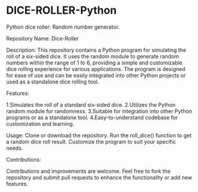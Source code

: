 # DICE-ROLLER-Python
Python dice roller: Random number generator.

Repository Name: Dice-Roller

Description: This repository contains a Python program for simulating the roll of a six-sided dice. It uses the random module to generate random numbers within the range of 1 to 6, providing a simple and customizable dice rolling experience for various applications. The program is designed for ease of use and can be easily integrated into other Python projects or used as a standalone dice rolling tool.

Features:

1.Simulates the roll of a standard six-sided dice.
2.Utilizes the Python random module for randomness.
3.Suitable for integration into other Python programs or as a standalone tool.
4.Easy-to-understand codebase for customization and learning.

Usage:
Clone or download the repository.
Run the roll_dice() function to get a random dice roll result.
Customize the program to suit your specific needs.

Contributions:

Contributions and improvements are welcome. Feel free to fork the repository and submit pull requests to enhance the functionality or add new features.
